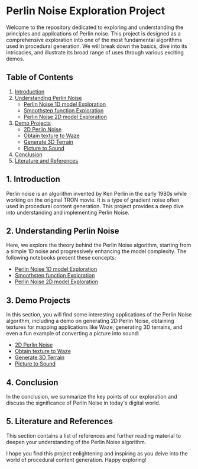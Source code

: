 # Perlin Noise Exploration Project
Welcome to the repository dedicated to exploring and understanding the principles and applications of Perlin noise. This project is designed as a comprehensive exploration into one of the most fundamental algorithms used in procedural generation. We will break down the basics, dive into its intricacies, and illustrate its broad range of uses through various exciting demos.

## Table of Contents
1. [Introduction](#introduction)
2. [Understanding Perlin Noise](#perlinnoise)
    - [Perlin Noise 1D model Exploration](./Explorations/Perlin%20Noise%201D.ipynb)
    - [Smoothstep function Exploration](./Explorations/Smoothstep%20function.ipynb)
    - [Perlin Noise 2D model Exploration](./Explorations/Perlin%20Noise%202D.ipynb)
3. [Demo Projects](#demos)
    - [2D Perlin Noise](./Demos/2DPerlinNoiseProjectDemo.ipynb)
    - [Obtain texture to Waze](./Demos/wazeProjectDemo.ipynb)
    - [Generate 3D Terrain](./Demos/TerrainDemo.ipynb)
    - [Picture to Sound](./Demos/PictureToSoundDemo.ipynb)
4. [Conclusion](#conclusion)
5. [Literature and References](#literature)

<a id="introduction"></a>
## 1. Introduction

Perlin noise is an algorithm invented by Ken Perlin in the early 1980s while working on the original TRON movie. It is a type of gradient noise often used in procedural content generation. This project provides a deep dive into understanding and implementing Perlin Noise.

<a id="perlinnoise"></a>
## 2. Understanding Perlin Noise

Here, we explore the theory behind the Perlin Noise algorithm, starting from a simple 1D noise and progressively enhancing the model complexity. The following notebooks present these concepts:

- [Perlin Noise 1D model Exploration](./Explorations/Perlin%20Noise%201D.ipynb) 
- [Smoothstep function Exploration](./Explorations/Smoothstep%20function.ipynb)
- [Perlin Noise 2D model Exploration](./Explorations/Perlin%20Noise%202D.ipynb)

<a id="demos"></a>
## 3. Demo Projects

In this section, you will find some interesting applications of the Perlin Noise algorithm, including a demo on generating 2D Perlin Noise, obtaining textures for mapping applications like Waze, generating 3D terrains, and even a fun example of converting a picture into sound:

- [2D Perlin Noise](./Demos/2DPerlinNoiseProjectDemo.ipynb)
- [Obtain texture to Waze](./Demos/wazeProjectDemo.ipynb)
- [Generate 3D Terrain](./Demos/TerrainDemo.ipynb)
- [Picture to Sound](./Demos/PictureToSoundDemo.ipynb)

<a id="conclusion"></a>
## 4. Conclusion

In the conclusion, we summarize the key points of our exploration and discuss the significance of Perlin Noise in today's digital world.

<a id="literature"></a>
## 5. Literature and References

This section contains a list of references and further reading material to deepen your understanding of the Perlin Noise algorithm.

I hope you find this project enlightening and inspiring as you delve into the world of procedural content generation. Happy exploring!